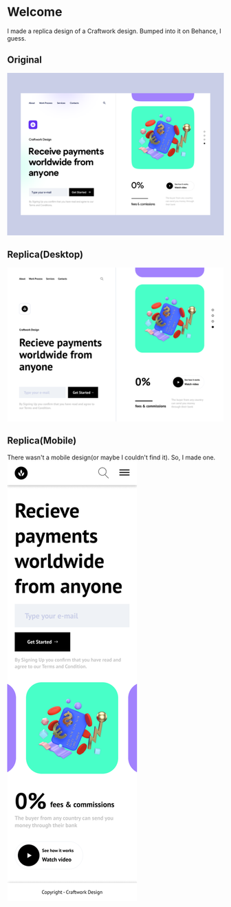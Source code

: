 # Welcome
I made a replica design of a Craftwork design. Bumped into it on Behance, I guess.
## Original
![image](/designs/original-design.png)
## Replica(Desktop)
![](/designs/replica-design.png)
## Replica(Mobile)
There wasn't a mobile design(or maybe I couldn't find it). So, I made one.  
![](/designs/replica-mobile.png)
